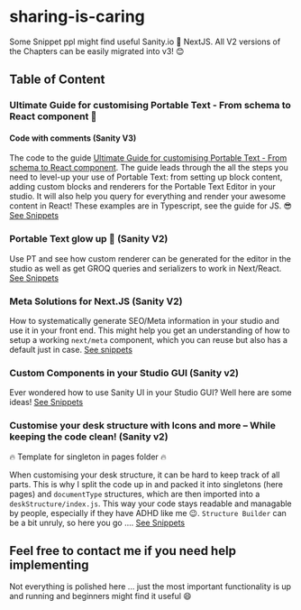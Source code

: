 # sharing-is-caring

Some Snippet ppl might find useful
Sanity.io 💙 NextJS.
All V2 versions of the Chapters can be easily migrated into v3! :blush:

## Table of Content

### Ultimate Guide for customising Portable Text - From schema to React component 🌟

#### Code with comments (Sanity V3)

The code to the guide [Ultimate Guide for customising Portable Text - From schema to React component](https://www.sanity.io/guides/ultimate-guide-for-customising-portable-text-from-schema-to-react-component).
The guide leads through the all the steps you need to level-up your use of Portable Text: from setting up block content, adding custom blocks and renderers for the Portable Text Editor in your studio. It will also help you query for everything and render your awesome content in React!
These examples are in Typescript, see the guide for JS. 😎
[See Snippets](https://github.com/bobinska-dev/sharing-is-caring/tree/main/Ultimate%20Guide%20for%20customising%20Portable%20Text%20-%20From%20schema%20to%20React%20component)

### Portable Text glow up 💅 (Sanity V2)

Use PT and see how custom renderer can be generated for the editor in the studio as well as get GROQ queries and serializers to work in Next/React. [See Snippets](https://github.com/bobinska-dev/sharing-is-caring/tree/main/Portable%20Text%20in%20Sanity%20Studio%20and%20React)

### Meta Solutions for Next.JS (Sanity V2)

How to systematically generate SEO/Meta information in your studio and use it in your front end. This might help you get an understanding of how to setup a working `next/meta` component, which you can reuse but also has a default just in case. [See snippets](https://github.com/bobinska-dev/sharing-is-caring/tree/main/Meta%20solution%20for%20NextJS)

### Custom Components in your Studio GUI (Sanity v2)

Ever wondered how to use Sanity UI in your Studio GUI? Well here are some ideas! [See Snippets](https://github.com/bobinska-dev/sharing-is-caring/tree/main/Custom%20Components%20in%20the%20Studio)

### Customise your desk structure with Icons and more – While keeping the code clean! (Sanity v2)

:fire: Template for singleton in pages folder :fire:

When customising your desk structure, it can be hard to keep track of all parts. This is why I split the code up in and packed it into singletons (here pages) and `documentType` structures, which are then imported into a `deskStructure/index.js`. This way your code stays readable and managable by people, especially if they have ADHD like me :wink:. `Structure Builder` can be a bit unruly, so here you go .... [See Snippets](https://github.com/bobinska-dev/sharing-is-caring/tree/main/Structure%20Builder%20with%20icons/deskStructure)

## Feel free to contact me if you need help implementing

Not everything is polished here ... just the most important functionality is up and running and beginners might find it useful :smile:
